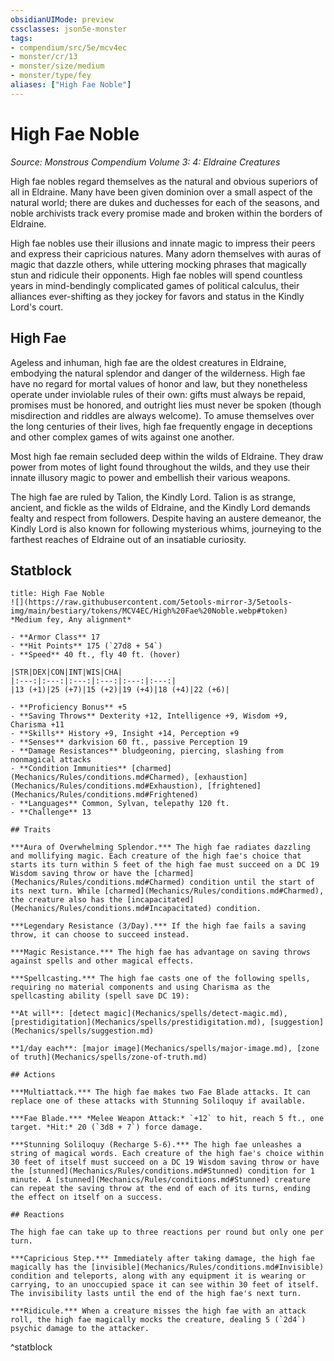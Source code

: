 ```yaml
---
obsidianUIMode: preview
cssclasses: json5e-monster
tags:
- compendium/src/5e/mcv4ec
- monster/cr/13
- monster/size/medium
- monster/type/fey
aliases: ["High Fae Noble"]
---
```

# High Fae Noble
*Source: Monstrous Compendium Volume 3: 4: Eldraine Creatures*  

High fae nobles regard themselves as the natural and obvious superiors of all in Eldraine. Many have been given dominion over a small aspect of the natural world; there are dukes and duchesses for each of the seasons, and noble archivists track every promise made and broken within the borders of Eldraine.

High fae nobles use their illusions and innate magic to impress their peers and express their capricious natures. Many adorn themselves with auras of magic that dazzle others, while uttering mocking phrases that magically stun and ridicule their opponents. High fae nobles will spend countless years in mind-bendingly complicated games of political calculus, their alliances ever-shifting as they jockey for favors and status in the Kindly Lord's court.

## High Fae

Ageless and inhuman, high fae are the oldest creatures in Eldraine, embodying the natural splendor and danger of the wilderness. High fae have no regard for mortal values of honor and law, but they nonetheless operate under inviolable rules of their own: gifts must always be repaid, promises must be honored, and outright lies must never be spoken (though misdirection and riddles are always welcome). To amuse themselves over the long centuries of their lives, high fae frequently engage in deceptions and other complex games of wits against one another.

Most high fae remain secluded deep within the wilds of Eldraine. They draw power from motes of light found throughout the wilds, and they use their innate illusory magic to power and embellish their various weapons.

The high fae are ruled by Talion, the Kindly Lord. Talion is as strange, ancient, and fickle as the wilds of Eldraine, and the Kindly Lord demands fealty and respect from followers. Despite having an austere demeanor, the Kindly Lord is also known for following mysterious whims, journeying to the farthest reaches of Eldraine out of an insatiable curiosity.

## Statblock

```ad-statblock
title: High Fae Noble
![](https://raw.githubusercontent.com/5etools-mirror-3/5etools-img/main/bestiary/tokens/MCV4EC/High%20Fae%20Noble.webp#token)
*Medium fey, Any alignment*

- **Armor Class** 17
- **Hit Points** 175 (`27d8 + 54`)
- **Speed** 40 ft., fly 40 ft. (hover)

|STR|DEX|CON|INT|WIS|CHA|
|:---:|:---:|:---:|:---:|:---:|:---:|
|13 (+1)|25 (+7)|15 (+2)|19 (+4)|18 (+4)|22 (+6)|

- **Proficiency Bonus** +5
- **Saving Throws** Dexterity +12, Intelligence +9, Wisdom +9, Charisma +11
- **Skills** History +9, Insight +14, Perception +9
- **Senses** darkvision 60 ft., passive Perception 19
- **Damage Resistances** bludgeoning, piercing, slashing from nonmagical attacks
- **Condition Immunities** [charmed](Mechanics/Rules/conditions.md#Charmed), [exhaustion](Mechanics/Rules/conditions.md#Exhaustion), [frightened](Mechanics/Rules/conditions.md#Frightened)
- **Languages** Common, Sylvan, telepathy 120 ft.
- **Challenge** 13

## Traits

***Aura of Overwhelming Splendor.*** The high fae radiates dazzling and mollifying magic. Each creature of the high fae's choice that starts its turn within 5 feet of the high fae must succeed on a DC 19 Wisdom saving throw or have the [charmed](Mechanics/Rules/conditions.md#Charmed) condition until the start of its next turn. While [charmed](Mechanics/Rules/conditions.md#Charmed), the creature also has the [incapacitated](Mechanics/Rules/conditions.md#Incapacitated) condition.

***Legendary Resistance (3/Day).*** If the high fae fails a saving throw, it can choose to succeed instead.

***Magic Resistance.*** The high fae has advantage on saving throws against spells and other magical effects.

***Spellcasting.*** The high fae casts one of the following spells, requiring no material components and using Charisma as the spellcasting ability (spell save DC 19):

**At will**: [detect magic](Mechanics/spells/detect-magic.md), [prestidigitation](Mechanics/spells/prestidigitation.md), [suggestion](Mechanics/spells/suggestion.md)

**1/day each**: [major image](Mechanics/spells/major-image.md), [zone of truth](Mechanics/spells/zone-of-truth.md)

## Actions

***Multiattack.*** The high fae makes two Fae Blade attacks. It can replace one of these attacks with Stunning Soliloquy if available.

***Fae Blade.*** *Melee Weapon Attack:* `+12` to hit, reach 5 ft., one target. *Hit:* 20 (`3d8 + 7`) force damage.

***Stunning Soliloquy (Recharge 5-6).*** The high fae unleashes a string of magical words. Each creature of the high fae's choice within 30 feet of itself must succeed on a DC 19 Wisdom saving throw or have the [stunned](Mechanics/Rules/conditions.md#Stunned) condition for 1 minute. A [stunned](Mechanics/Rules/conditions.md#Stunned) creature can repeat the saving throw at the end of each of its turns, ending the effect on itself on a success.

## Reactions

The high fae can take up to three reactions per round but only one per turn.

***Capricious Step.*** Immediately after taking damage, the high fae magically has the [invisible](Mechanics/Rules/conditions.md#Invisible) condition and teleports, along with any equipment it is wearing or carrying, to an unoccupied space it can see within 30 feet of itself. The invisibility lasts until the end of the high fae's next turn.

***Ridicule.*** When a creature misses the high fae with an attack roll, the high fae magically mocks the creature, dealing 5 (`2d4`) psychic damage to the attacker.
```
^statblock